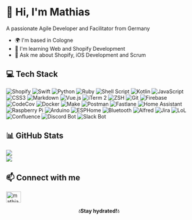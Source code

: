 # 👋 Hi, I'm Mathias

A passionate Agile Developer and Facilitator from Germany

- 🌍 I'm based in Cologne
- 🧠 I'm learning Web and Shopify Development
- 💬 Ask me about Shopify, iOS Development and Scrum

## 💻 Tech Stack
![Shopify](https://img.shields.io/badge/shopify-7AB55C?style=for-the-badge&logo=shopify&logoColor=white)
![Swift](https://img.shields.io/badge/swift-F54A2A?style=for-the-badge&logo=swift&logoColor=white)
![Python](https://img.shields.io/badge/python-3670A0?style=for-the-badge&logo=python&logoColor=ffdd54)
![Ruby](https://img.shields.io/badge/ruby-%23CC342D.svg?style=for-the-badge&logo=ruby&logoColor=white)
![Shell Script](https://img.shields.io/badge/shell_script-%23121011.svg?style=for-the-badge&logo=gnu-bash&logoColor=white) 
![Kotlin](https://img.shields.io/badge/kotlin-%230095D5.svg?style=for-the-badge&logo=kotlin&logoColor=white)
![JavaScript](https://img.shields.io/badge/javascript-%23323330.svg?style=for-the-badge&logo=javascript&logoColor=%23F7DF1E)
![CSS3](https://img.shields.io/badge/css3-%231572B6.svg?style=for-the-badge&logo=css3&logoColor=white)
![Markdown](https://img.shields.io/badge/markdown-%23000000.svg?style=for-the-badge&logo=markdown&logoColor=white)
![Vue.js](https://img.shields.io/badge/vuejs-%2335495e.svg?style=for-the-badge&logo=vuedotjs&logoColor=%234FC08D)
![iTerm 2](https://img.shields.io/badge/iterm2-000?style=for-the-badge&logo=iterm2&logoColor=white)
![ZSH](https://img.shields.io/badge/zsh-99CC00?style=for-the-badge&logo=windowsterminal&logoColor=white)
![Git](https://img.shields.io/badge/git-F05032?style=for-the-badge&logo=git&logoColor=white)
![Firebase](https://img.shields.io/badge/firebase-%23039BE5.svg?style=for-the-badge&logo=firebase)
![CodeCov](https://img.shields.io/badge/codecov-%23ff0077.svg?style=for-the-badge&logo=codecov&logoColor=white)
![Docker](https://img.shields.io/badge/docker-%230db7ed.svg?style=for-the-badge&logo=docker&logoColor=white)
![Make](https://img.shields.io/badge/GNU_make-A42E2B.svg?style=for-the-badge&logo=gnu&logoColor=white)
![Postman](https://img.shields.io/badge/Postman-FF6C37?style=for-the-badge&logo=postman&logoColor=white)
![Fastlane](https://img.shields.io/badge/fastlane-00F200?style=for-the-badge&logo=fastlane&logoColor=white)
![Home Assistant](https://img.shields.io/badge/homeassistant-41BDF5?style=for-the-badge&logo=homeassistant&logoColor=white)
![Raspberry Pi](https://img.shields.io/badge/-RaspberryPi-C51A4A?style=for-the-badge&logo=Raspberry-Pi)
![Arduino](https://img.shields.io/badge/-Arduino-00979D?style=for-the-badge&logo=Arduino&logoColor=white)
![ESPHome](https://img.shields.io/badge/esphome-000000?style=for-the-badge&logo=esphome&logoColor=white)
![Bluetooth](https://img.shields.io/badge/bluetooth-0082FC?style=for-the-badge&logo=bluetooth&logoColor=white)
![Alfred](https://img.shields.io/badge/alfred-%235C1F87.svg?style=for-the-badge&logo=alfred) 
![Jira](https://img.shields.io/badge/jira-%230A0FFF.svg?style=for-the-badge&logo=jira&logoColor=white)
![LoL](https://img.shields.io/badge/lol-D32936?style=for-the-badge&logo=riotgames&logoColor=white)
![Confluence](https://img.shields.io/badge/confluence-%23172BF4.svg?style=for-the-badge&logo=confluence&logoColor=white)
![Discord Bot](https://img.shields.io/badge/discord_bot-5865F2?style=for-the-badge&logo=discord&logoColor=white)
![Slack Bot](https://img.shields.io/badge/slack_bot-4A154B?style=for-the-badge&logo=slack&logoColor=white)



## 📊 GitHub Stats
![](https://github-readme-stats.vercel.app/api?username=r3morce&theme=radical&hide_border=false&include_all_commits=false&count_private=false)<br/>
![](https://github-readme-stats.vercel.app/api/top-langs/?username=r3morce&theme=radical&hide_border=false&include_all_commits=false&count_private=false&layout=compact)

## 📫 Connect with me
<a href="https://linkedin.com/in/mathias-schmidt-220993231" target="blank"><img align="center" src="https://raw.githubusercontent.com/rahuldkjain/github-profile-readme-generator/master/src/images/icons/Social/linked-in-alt.svg" alt="mathias-schmidt-220993231" height="30" width="40" /></a>

<p align="center"><b>💧Stay hydrated!💧</b></p>
